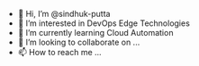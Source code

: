 - 👋 Hi, I’m @sindhuk-putta
- 👀 I’m interested in DevOps Edge Technologies
- 🌱 I’m currently learning Cloud Automation
- 💞️ I’m looking to collaborate on ...
- 📫 How to reach me ...

<!---
sindhuk-putta/sindhuk-putta is a ✨ special ✨ repository because its `README.md` (this file) appears on your GitHub profile.
You can click the Preview link to take a look at your changes.
--->
